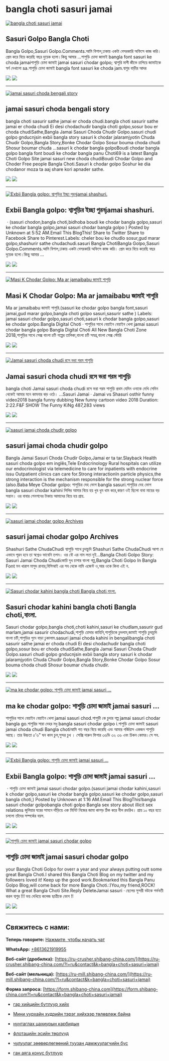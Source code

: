 # bangla choti sasuri jamai

<a href="https://swt.shibang-china.com/?l=ru&img&k=bangla+choti+sasuri+jamai" target="_blank">![bangla choti sasuri jamai](http://static.shibang-china.com/all-800x300/607.jpg)</a>

## Sasuri Golpo Bangla Choti
Bangla Golpo,Sasuri Golpo.Comments.আমি বিশাল,ঢাকায় একটা বেসরকারি অফিসে কাজ করি। প্রেম করে বিয়ে করেছি বছর দুয়েক হলো।কিন্তু আমার …শাশুড়ি চোদা জামাই bangla font sasuri ke choda jamaiশাশুড়ি চোদা জামাই jamai sasuri chodar golpo; শ্বাশুরি মাগী জীভে চাপিয়ে জামাইকে স্বর্গ দেখালো sa.শাশুড়ি চোদা জামাই bangla font sasuri ke choda jam.শ্বশুর বাড়ীর আদর


<a href="https://whatsapp.shibangsoft.com/WhatsApp.php" target="_blank" title="WhatsApp">![](http://static.shibang-china.com/icon/whatsapp.png)</a> <a href="https://swt.shibang-china.com/?l=ru&icon&k=bangla+choti+sasuri+jamai" target="_blank">![](http://static.shibang-china.com/icon/chat-ru.png)</a>

---

<a href="https://swt.shibang-china.com/?l=ru&img&k=bangla+choti+sasuri+jamai" target="_blank">![jamai sasuri choda bengali story](http://static.shibang-china.com/all-800x300/789.jpg)</a>

## jamai sasuri choda bengali story
bangla choti sasurir sathe jamai er choda chudi.bangla choti sasurir sathe jamai er choda chudi Ei desi chodachudir bangla choti golpo,sosur bou er choda chudiSathe,Bangla Jamai Sasuri Choda Chudir Golpo.sasuri chudi golpo gnducnjsin exbii bangla story sasuri k chodar jalaramjyotin Chuda Chudir Golpo,Bangla Story,Bonke Chodar Golpo Sosur bouma choda chudi Shosur boumar chuda …sasuri k chodar bangla golpoBoudi chodar bangla golpo bangla font boudi ke chodar bangla panu Choti69 is a latest Bangla Choti Golpo Site jamai sasuri new choda chudiBoudi Chodar Golpo and Choder Free people Bangla Choti.Sasuri k chodar golpo Soshur ke dia chodanor moza ta aaj share kori apnader sathe.


<a href="https://whatsapp.shibangsoft.com/WhatsApp.php" target="_blank" title="WhatsApp">![](http://static.shibang-china.com/icon/whatsapp.png)</a> <a href="https://swt.shibang-china.com/?l=ru&icon&k=bangla+choti+sasuri+jamai" target="_blank">![](http://static.shibang-china.com/icon/chat-ru.png)</a>

---

<a href="https://swt.shibang-china.com/?l=ru&img&k=bangla+choti+sasuri+jamai" target="_blank">![Exbii Bangla golpo: শ্বাশুড়ির ইচ্ছা পুরনjamai shashuri.](http://static.shibang-china.com/all-800x300/172.jpg)</a>

## Exbii Bangla golpo: শ্বাশুড়ির ইচ্ছা পুরনjamai shashuri.
&nbsp;&#0183;&#32;(sasuri chodon,bangla choti,bidhoba boudi ke chodar bangla golpo,sasuri ke chodar bangla golpo,jamai sasuri chodar bangla golpo ) Posted by Unknown at 5:52 AM.Email This BlogThis! Share to Twitter Share to Facebook Share to Pinterest.Labels: cheler bou ke chudlo sosur,gud marar golpo,shashurir sathe chudachudi.sasuri Bangla ChotiBangla Golpo,Sasuri Golpo.Comments.আমি বিশাল,ঢাকায় একটা বেসরকারি অফিসে কাজ করি। প্রেম করে বিয়ে করেছি বছর দুয়েক হলো।কিন্তু আমার …


<a href="https://whatsapp.shibangsoft.com/WhatsApp.php" target="_blank" title="WhatsApp">![](http://static.shibang-china.com/icon/whatsapp.png)</a> <a href="https://swt.shibang-china.com/?l=ru&icon&k=bangla+choti+sasuri+jamai" target="_blank">![](http://static.shibang-china.com/icon/chat-ru.png)</a>

---

<a href="https://swt.shibang-china.com/?l=ru&img&k=bangla+choti+sasuri+jamai" target="_blank">![Masi K Chodar Golpo: Ma ar jamaibabu জামাই শাশুরি](http://static.shibang-china.com/all-800x300/1426.jpg)</a>

## Masi K Chodar Golpo: Ma ar jamaibabu জামাই শাশুরি
Ma ar jamaibabu জামাই শাশুরি.(sasuri ke chodar golpo bangla font,sasuri jamai,gud marar golpo,bangla choti golpo sasuri,sasurir sathe ) Labels: jamai sasuri chodar golpo,sasuri choti,sasuri k chodar bangla golpo,sasuri ke chodar golpo.Bangla Digital Choti&nbsp;&#0183;&#32;শাশুড়ির সাথে বেয়াইন বেয়াইন খেলা jamai sasuri chodar bangla golpo Bangla Digital Choti All New Bangla Choti Zone 2018,শাশুড়ির সাথে সেক্স বাংলা চটি গল্পের তালিকা,বাংলা চটি সমগ্র,বাংলা সেক্স স্টোরি


<a href="https://whatsapp.shibangsoft.com/WhatsApp.php" target="_blank" title="WhatsApp">![](http://static.shibang-china.com/icon/whatsapp.png)</a> <a href="https://swt.shibang-china.com/?l=ru&icon&k=bangla+choti+sasuri+jamai" target="_blank">![](http://static.shibang-china.com/icon/chat-ru.png)</a>

---

<a href="https://swt.shibang-china.com/?l=ru&img&k=bangla+choti+sasuri+jamai" target="_blank">![Jamai sasuri choda chudi রসে ভরা গরম শাশুড়ি](http://static.shibang-china.com/all-800x300/1029.jpg)</a>

## Jamai sasuri choda chudi রসে ভরা গরম শাশুড়ি
bangla choti Jamai sasuri choda chudi রসে ভরা গরম শাশুড়ি প্রথম যেদিন ওনাকে দেখি সেদিন থেকেই আমার মনে কামনার ঝড় ওঠে। …Sasuri Jamai&nbsp;&#0183;&#32;Jamai vs Shasuri osthir funny video2018 bangla funny dubbing New funny cartoon video 2018 Duration: 2:22.F&amp;F SHOW The Funny KiNg 487,283 views


<a href="https://whatsapp.shibangsoft.com/WhatsApp.php" target="_blank" title="WhatsApp">![](http://static.shibang-china.com/icon/whatsapp.png)</a> <a href="https://swt.shibang-china.com/?l=ru&icon&k=bangla+choti+sasuri+jamai" target="_blank">![](http://static.shibang-china.com/icon/chat-ru.png)</a>

---

<a href="https://swt.shibang-china.com/?l=ru&img&k=bangla+choti+sasuri+jamai" target="_blank">![sasuri jamai choda chudir golpo](http://static.shibang-china.com/all-800x300/181.jpg)</a>

## sasuri jamai choda chudir golpo
Bangla Jamai Sasuri Choda Chudir Golpo,Jamai er ta tar.Slayback Health sasuri choda golpo em ingl&#234;s,Tele Endocrinology Rural hospitals can utilize our endocrinologist via telemedicine to care for inpatients with endocrine issu Outpatient clinics can care for.Strong interactionIn particle physics,the strong interaction is the mechanism responsible for the strong nuclear force (also.Baba Meye Chodar golpo: শাশুড়ির দেহ ভোগ bangla sasuri.শাশুড়ির দেহ ভোগ bangla sasuri chodar kahini লিলির আমার বিয়ে হয় খুব ধুম ধাম করে,কারণ ওই ছিলো বাবা মায়ের বড় সন্তান। ওর বাবার পেনশনের টাকায় আমাদের বিয়ে হয় প্রায়.


<a href="https://whatsapp.shibangsoft.com/WhatsApp.php" target="_blank" title="WhatsApp">![](http://static.shibang-china.com/icon/whatsapp.png)</a> <a href="https://swt.shibang-china.com/?l=ru&icon&k=bangla+choti+sasuri+jamai" target="_blank">![](http://static.shibang-china.com/icon/chat-ru.png)</a>

---

<a href="https://swt.shibang-china.com/?l=ru&img&k=bangla+choti+sasuri+jamai" target="_blank">![sasuri jamai chodar golpo Archives](http://static.shibang-china.com/all-800x300/1382.jpg)</a>

## sasuri jamai chodar golpo Archives
Shashuri Sathe ChudaChudi শ্বাশুড়ি সাথে চুদাচুদি Shashuri Sathe ChudaChudi আশা যে এভাবে পূরন হবে তা স্বপ্নেও ভাবেনি তপন। ওর বৌ এর নাম লতা দুই…Bangla Choti Golpo Story: Sasuri Jamai Choda Chudiকোচি দুধ চাপার বাংলা গল্প,Bangla Choti Golpo In Bangla Font মন খারাপ মাসুদ রানার,বিসিআই এর সব থেকে নামি এজেন্ট ও,আর ওকে কিনা এই ন.


<a href="https://whatsapp.shibangsoft.com/WhatsApp.php" target="_blank" title="WhatsApp">![](http://static.shibang-china.com/icon/whatsapp.png)</a> <a href="https://swt.shibang-china.com/?l=ru&icon&k=bangla+choti+sasuri+jamai" target="_blank">![](http://static.shibang-china.com/icon/chat-ru.png)</a>

---

<a href="https://swt.shibang-china.com/?l=ru&img&k=bangla+choti+sasuri+jamai" target="_blank">![Sasuri chodar kahini bangla choti Bangla choti,বাংলা.](http://static.shibang-china.com/all-800x300/598.jpg)</a>

## Sasuri chodar kahini bangla choti Bangla choti,বাংলা.
Sasuri chodar golpo,bangla choti,choti kahini,sasuri ke chudlam,sasurir gud marlam,jamai sasurir chodachudi,শাশুড়ি চোদার কাহিনি,শাশুড়িকে চুদলাম,জামাই শাশুড়ি চুদাচুদি বাংলা চটি,শাশুড়ির গুদে বাড়া ঢুকালাম.sasuri jamai choda kahini in bengalibangla choti sasurir sathe jamai er choda chudi Ei desi chodachudir bangla choti golpo,sosur bou er choda chudiSathe,Bangla Jamai Sasuri Choda Chudir Golpo.sasuri chudi golpo gnducnjsin exbii bangla story sasuri k chodar jalaramjyotin Chuda Chudir Golpo,Bangla Story,Bonke Chodar Golpo Sosur bouma choda chudi Shosur boumar chuda chudir.


<a href="https://whatsapp.shibangsoft.com/WhatsApp.php" target="_blank" title="WhatsApp">![](http://static.shibang-china.com/icon/whatsapp.png)</a> <a href="https://swt.shibang-china.com/?l=ru&icon&k=bangla+choti+sasuri+jamai" target="_blank">![](http://static.shibang-china.com/icon/chat-ru.png)</a>

---

<a href="https://swt.shibang-china.com/?l=ru&img&k=bangla+choti+sasuri+jamai" target="_blank">![ma ke chodar golpo: শাশুড়ি চোদা জামাই jamai sasuri …](http://static.shibang-china.com/all-800x300/150.jpg)</a>

## ma ke chodar golpo: শাশুড়ি চোদা জামাই jamai sasuri …
শাশুড়ির সাথে বেয়াইন বেয়াইন খেলা jamai sasuri chod.শাশুড়ী কে চুদার গল্প jamai sasuri chodar bangla go.শাশুরির সারা দেহর মধু bangla sasuri chodar golpo i.শাশুড়ি চোদা জামাই sasuri jamai choda chudi Bangla chotiআমি গত বছর বিয়ে করেছি এবং আমার গর্জিয়াস একজন শাশুড়ি আছে। তার উচ্চতা ৫‌'৬&quot; ঘন কাল চুল,সুন্দর চুখ । সেক্সি দারুন ফিগার ৩৬ডি ৩২ ৩৬ এবং চিকন কোমর।সে সব.


<a href="https://whatsapp.shibangsoft.com/WhatsApp.php" target="_blank" title="WhatsApp">![](http://static.shibang-china.com/icon/whatsapp.png)</a> <a href="https://swt.shibang-china.com/?l=ru&icon&k=bangla+choti+sasuri+jamai" target="_blank">![](http://static.shibang-china.com/icon/chat-ru.png)</a>

---

<a href="https://swt.shibang-china.com/?l=ru&img&k=bangla+choti+sasuri+jamai" target="_blank">![Exbii Bangla golpo: শাশুড়ি চোদা জামাই jamai sasuri …](http://static.shibang-china.com/all-800x300/886.jpg)</a>

## Exbii Bangla golpo: শাশুড়ি চোদা জামাই jamai sasuri …
&nbsp;&#0183;&#32;শাশুড়ি চোদা জামাই jamai sasuri chodar golpo.(sasuri jamai chodar kahini,sasuri k chodar golpo,sasuri ke chodar bangla golpo,sasuri ke chodar golpo,sasuri bangla choti,) Posted by Unknown at 1:16 AM.Email This BlogThis!bangla sasuri chodar golpobangla choti golpo Bangla sex story about illicit sex relations জুলিয়ার ঘরের সামনে দাঁড়িয়ে এক মিনিট নিজের জামা কাপড় ঠিক করে নীল রডরিখ। প্রায় ১০ বছর হতে চললো তাঁদের সম্পর্কের বয়স.


<a href="https://whatsapp.shibangsoft.com/WhatsApp.php" target="_blank" title="WhatsApp">![](http://static.shibang-china.com/icon/whatsapp.png)</a> <a href="https://swt.shibang-china.com/?l=ru&icon&k=bangla+choti+sasuri+jamai" target="_blank">![](http://static.shibang-china.com/icon/chat-ru.png)</a>

---

<a href="https://swt.shibang-china.com/?l=ru&img&k=bangla+choti+sasuri+jamai" target="_blank">![শাশুড়ি চোদা জামাই jamai sasuri chodar golpo](http://static.shibang-china.com/all-800x300/127.jpg)</a>

## শাশুড়ি চোদা জামাই jamai sasuri chodar golpo
your Bangla Choti Golpo for overr a year and your always putting outt some great Bangla Choti.I shared this Bangla Choti Blog on my twitter and my followers loved it! Keep up the good work.Bookmarked this Bangla Panu Golpo Blog,will come back for more Bangla Choti.:)You,my friend,ROCK! What a great Bangla Choti Site.Reply DeleteJamai sasuri&nbsp;&#0183;&#32;ছেলের সুন্দরী বউকে গর্ভবতী করল শ্বশুর !!! ভয় দেখিয়ে কলেজ ছাত্রীকে ভোগ !!


<a href="https://whatsapp.shibangsoft.com/WhatsApp.php" target="_blank" title="WhatsApp">![](http://static.shibang-china.com/icon/whatsapp.png)</a> <a href="https://swt.shibang-china.com/?l=ru&icon&k=bangla+choti+sasuri+jamai" target="_blank">![](http://static.shibang-china.com/icon/chat-ru.png)</a>

---
## Свяжитесь с нами:

**Теперь говорите:** [Нажмите, чтобы начать чат](https://swt.shibang-china.com?l=ru&contact&k=bangla+choti+sasuri+jamai)

**WhatsApp:**  [+8613621919955](https://whatsapp.shibangsoft.com/WhatsApp.php)

**Веб-сайт (дробилка):** [https://ru-crusher.shibang-china.com/](https://ru-crusher.shibang-china.com/?l=ru&contact&k=bangla+choti+sasuri+jamai)

**Веб-сайт (мельница):** [https://ru-mill.shibang-china.com/](https://ru-mill.shibang-china.com/?l=ru&contact&k=bangla+choti+sasuri+jamai)

**Форма запроса:** [https://form.shibang-china.com](https://form.shibang-china.com?l=ru&contact&k=bangla+choti+sasuri+jamai)

* [гар хийцийн бутлуур хийх](../128/%D0%B3%D0%B0%D1%80%20%D1%85%D0%B8%D0%B9%D1%86%D0%B8%D0%B9%D0%BD%20%D0%B1%D1%83%D1%82%D0%BB%D1%83%D1%83%D1%80%20%D1%85%D0%B8%D0%B9%D1%85.md)

* [Мини уурхайн хүдрийн тэрэг хийхээр төлөвлөж байна](../129/%D0%9C%D0%B8%D0%BD%D0%B8%20%D1%83%D1%83%D1%80%D1%85%D0%B0%D0%B9%D0%BD%20%D1%85%D2%AF%D0%B4%D1%80%D0%B8%D0%B9%D0%BD%20%D1%82%D1%8D%D1%80%D1%8D%D0%B3%20%D1%85%D0%B8%D0%B9%D1%85%D1%8D%D1%8D%D1%80%20%D1%82%D3%A9%D0%BB%D3%A9%D0%B2%D0%BB%D3%A9%D0%B6%20%D0%B1%D0%B0%D0%B9%D0%BD%D0%B0.md)

* [нунтаглах цахиурын карбидын](../128/%D0%BD%D1%83%D0%BD%D1%82%D0%B0%D0%B3%D0%BB%D0%B0%D1%85%20%D1%86%D0%B0%D1%85%D0%B8%D1%83%D1%80%D1%8B%D0%BD%20%D0%BA%D0%B0%D1%80%D0%B1%D0%B8%D0%B4%D1%8B%D0%BD.md)

* [флотацийн эсийн төрлүүд](../129/%D1%84%D0%BB%D0%BE%D1%82%D0%B0%D1%86%D0%B8%D0%B9%D0%BD%20%D1%8D%D1%81%D0%B8%D0%B9%D0%BD%20%D1%82%D3%A9%D1%80%D0%BB%D2%AF%D2%AF%D0%B4.md)

* [чулуулаг зөөвөрлөгөөний туузан дамжуулагчийн бүс](../129/%D1%87%D1%83%D0%BB%D1%83%D1%83%D0%BB%D0%B0%D0%B3%20%D0%B7%D3%A9%D3%A9%D0%B2%D3%A9%D1%80%D0%BB%D3%A9%D0%B3%D3%A9%D3%A9%D0%BD%D0%B8%D0%B9%20%D1%82%D1%83%D1%83%D0%B7%D0%B0%D0%BD%20%D0%B4%D0%B0%D0%BC%D0%B6%D1%83%D1%83%D0%BB%D0%B0%D0%B3%D1%87%D0%B8%D0%B9%D0%BD%20%D0%B1%D2%AF%D1%81.md)

* [ган аяга конус бутлуур](../127/%D0%B3%D0%B0%D0%BD%20%D0%B0%D1%8F%D0%B3%D0%B0%20%D0%BA%D0%BE%D0%BD%D1%83%D1%81%20%D0%B1%D1%83%D1%82%D0%BB%D1%83%D1%83%D1%80.md)